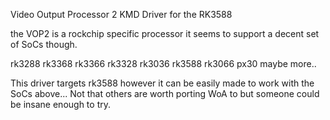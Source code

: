 Video Output Processor 2 KMD Driver for the RK3588

the VOP2 is a rockchip specific processor it seems to support a decent set of SoCs though.

rk3288
rk3368
rk3366
rk3328
rk3036
rk3588
rk3066
px30
maybe more..

This driver targets rk3588 however it can be easily made to work with the SoCs above...
Not that others are worth porting WoA to but someone could be insane enough to try.
